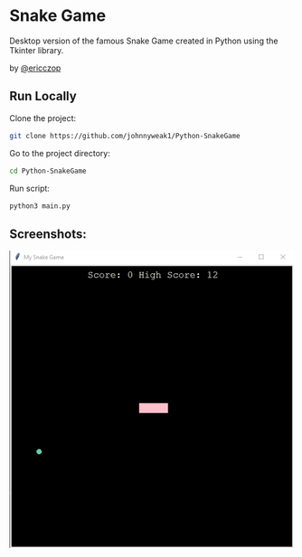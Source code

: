 # Snake Game

Desktop version of the famous Snake Game created in Python using the Tkinter library.

by [@ericczop](https://github.com/ericczop)

## Run Locally

Clone the project:

```bash
git clone https://github.com/johnnyweak1/Python-SnakeGame
```

Go to the project directory:

```bash
cd Python-SnakeGame
```

Run script:


```bash
python3 main.py
```

## Screenshots:
![Game Screenshot](game_screen.png)
